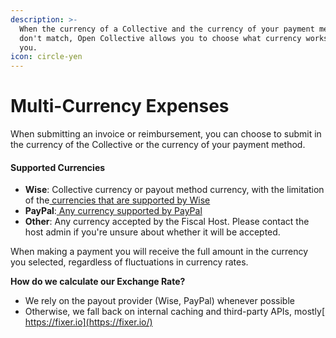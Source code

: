 ```yaml
---
description: >-
  When the currency of a Collective and the currency of your payment method
  don't match, Open Collective allows you to choose what currency works best for
  you.
icon: circle-yen
---
```


# Multi-Currency Expenses

When submitting an invoice or reimbursement, you can choose to submit in the currency of the Collective or the currency of your payment method.&#x20;

#### Supported Currencies

* **Wise**: Collective currency or payout method currency, with the limitation of the[ currencies that are supported by Wise](https://wise.com/help/articles/2897238/which-currencies-can-i-add-keep-and-receive-in-my-wise-account)
* **PayPal**:[ Any currency supported by PayPal](https://developer.paypal.com/docs/reports/reference/paypal-supported-currencies/)
* **Other**: Any currency accepted by the Fiscal Host. Please contact the host admin if you're unsure about whether it will be accepted.

When making a payment you will receive the full amount in the currency you selected, regardless of fluctuations in currency rates.

**How do we calculate our Exchange Rate?**

* We rely on the payout provider (Wise, PayPal) whenever possible
* Otherwise, we fall back on internal caching and third-party APIs, mostly[ https://fixer.io](https://fixer.io/)
